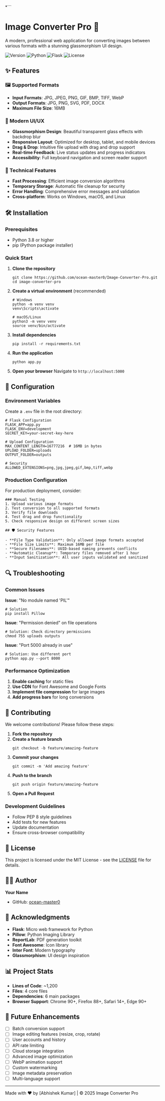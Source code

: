 *```
# Image Converter Pro 🎨

A modern, professional web application for converting images between various formats with a stunning glassmorphism UI design.

![Version](https://img.shields.io/badge/version-1.0.0-blue.svg)
![Python](https://img.shields.io/badge/python-3.8+-green.svg)
![Flask](https://img.shields.io/badge/flask-3.0.0-red.svg)
![License](https://img.shields.io/badge/license-MIT-yellow.svg)

## ✨ Features

### 🖼️ Supported Formats
- **Input Formats**: JPG, JPEG, PNG, GIF, BMP, TIFF, WebP
- **Output Formats**: JPG, PNG, SVG, PDF, DOCX
- **Maximum File Size**: 16MB

### 🎨 Modern UI/UX
- **Glassmorphism Design**: Beautiful transparent glass effects with backdrop blur
- **Responsive Layout**: Optimized for desktop, tablet, and mobile devices
- **Drag & Drop**: Intuitive file upload with drag and drop support
- **Real-time Feedback**: Live status updates and progress indicators
- **Accessibility**: Full keyboard navigation and screen reader support

### 🚀 Technical Features
- **Fast Processing**: Efficient image conversion algorithms
- **Temporary Storage**: Automatic file cleanup for security
- **Error Handling**: Comprehensive error messages and validation
- **Cross-platform**: Works on Windows, macOS, and Linux

## 🛠️ Installation

### Prerequisites
- Python 3.8 or higher
- pip (Python package installer)

### Quick Start

1. **Clone the repository**
   ```
   git clone https://github.com/ocean-master0/Image-Converter-Pro.git
   cd image-converter-pro
   ```

2. **Create a virtual environment** (recommended)
   ```
   # Windows
   python -m venv venv
   venv\Scripts\activate

   # macOS/Linux
   python3 -m venv venv
   source venv/bin/activate
   ```

3. **Install dependencies**
   ```
   pip install -r requirements.txt
   ```

4. **Run the application**
   ```
   python app.py
   ```

5. **Open your browser**
   Navigate to `http://localhost:5000`



## 🔧 Configuration

### Environment Variables
Create a `.env` file in the root directory:

```
# Flask Configuration
FLASK_APP=app.py
FLASK_ENV=development
SECRET_KEY=your-secret-key-here

# Upload Configuration
MAX_CONTENT_LENGTH=16777216  # 16MB in bytes
UPLOAD_FOLDER=uploads
OUTPUT_FOLDER=outputs

# Security
ALLOWED_EXTENSIONS=png,jpg,jpeg,gif,bmp,tiff,webp
```

### Production Configuration
For production deployment, consider:


```
### Manual Testing
1. Upload various image formats
2. Test conversion to all supported formats
3. Verify file downloads
4. Test drag and drop functionality
5. Check responsive design on different screen sizes

## 🛡️ Security Features

- **File Type Validation**: Only allowed image formats accepted
- **File Size Limits**: Maximum 16MB per file
- **Secure Filenames**: UUID-based naming prevents conflicts
- **Automatic Cleanup**: Temporary files removed after 1 hour
- **Input Sanitization**: All user inputs validated and sanitized
```
## 🔍 Troubleshooting

### Common Issues

**Issue**: "No module named 'PIL'"
```
# Solution
pip install Pillow
```

**Issue**: "Permission denied" on file operations
```
# Solution: Check directory permissions
chmod 755 uploads outputs
```

**Issue**: "Port 5000 already in use"
```
# Solution: Use different port
python app.py --port 8000
```

### Performance Optimization

1. **Enable caching** for static files
2. **Use CDN** for Font Awesome and Google Fonts
3. **Implement file compression** for large images
4. **Add progress bars** for long conversions

## 🤝 Contributing

We welcome contributions! Please follow these steps:

1. **Fork the repository**
2. **Create a feature branch**
   ```
   git checkout -b feature/amazing-feature
   ```
3. **Commit your changes**
   ```
   git commit -m 'Add amazing feature'
   ```
4. **Push to the branch**
   ```
   git push origin feature/amazing-feature
   ```
5. **Open a Pull Request**

### Development Guidelines
- Follow PEP 8 style guidelines
- Add tests for new features
- Update documentation
- Ensure cross-browser compatibility

## 📄 License

This project is licensed under the MIT License - see the [LICENSE](LICENSE) file for details.

## 👨‍💻 Author

**Your Name**
- GitHub: [ocean-master0](https://github.com/ocean-master0)


## 🙏 Acknowledgments

- **Flask**: Micro web framework for Python
- **Pillow**: Python Imaging Library
- **ReportLab**: PDF generation toolkit
- **Font Awesome**: Icon library
- **Inter Font**: Modern typography
- **Glassmorphism**: UI design inspiration

## 📊 Project Stats

- **Lines of Code**: ~1,200
- **Files**: 4 core files
- **Dependencies**: 6 main packages
- **Browser Support**: Chrome 90+, Firefox 88+, Safari 14+, Edge 90+

## 🔮 Future Enhancements

- [ ] Batch conversion support
- [ ] Image editing features (resize, crop, rotate)
- [ ] User accounts and history
- [ ] API rate limiting
- [ ] Cloud storage integration
- [ ] Advanced image optimization
- [ ] WebP animation support
- [ ] Custom watermarking
- [ ] Image metadata preservation
- [ ] Multi-language support
---

Made with ❤️ by [Abhishek Kumar] | © 2025 Image Converter Pro
```

